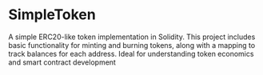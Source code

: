 # SimpleToken
A simple ERC20-like token implementation in Solidity. This project includes basic functionality for minting and burning tokens, along with a mapping to track balances for each address. Ideal for understanding token economics and smart contract development
